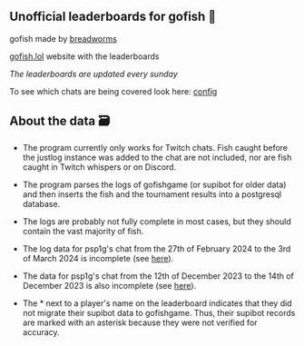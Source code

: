 ## Unofficial leaderboards for gofish 🥇
gofish made by [breadworms](https://www.twitch.tv/breadworms)

[gofish.lol](https://gofish.lol/) website with the leaderboards

_The leaderboards are updated every sunday_

To see which chats are being covered look here: [config](https://github.com/blableblup/gofish/blob/main/config.json)

## About the data 🗃️

* The program currently only works for Twitch chats. Fish caught before the justlog instance was added to the chat are not included, nor are fish caught in Twitch whispers or on Discord.

* The program parses the logs of gofishgame (or supibot for older data) and then inserts the fish and the tournament results into a postgresql database.

* The logs are probably not fully complete in most cases, but they should contain the vast majority of fish. 

* The log data for psp1g's chat from the 27th of February 2024 to the 3rd of March 2024 is incomplete (see [here](https://logs.nadeko.net/channel/psp1g/2024/2/28)).

* The data for psp1g's chat from the 12th of December 2023 to the 14th of December 2023  is also incomplete (see [here](https://logs.nadeko.net/channel/psp1g/2023/12/13)).

* The * next to a player's name on the leaderboard indicates that they did not migrate their supibot data to gofishgame. Thus, their supibot records are marked with an asterisk because they were not verified for accuracy.